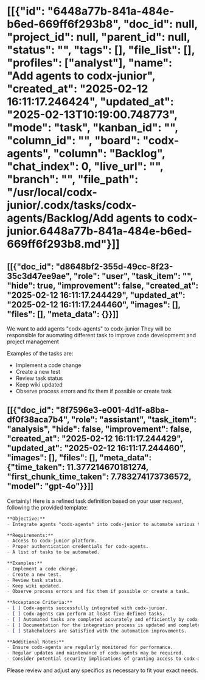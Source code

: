 # [[{"id": "6448a77b-841a-484e-b6ed-669ff6f293b8", "doc_id": null, "project_id": null, "parent_id": null, "status": "", "tags": [], "file_list": [], "profiles": ["analyst"], "name": "Add agents to codx-junior", "created_at": "2025-02-12 16:11:17.246424", "updated_at": "2025-02-13T10:19:00.748773", "mode": "task", "kanban_id": "", "column_id": "", "board": "codx-agents", "column": "Backlog", "chat_index": 0, "live_url": "", "branch": "", "file_path": "/usr/local/codx-junior/.codx/tasks/codx-agents/Backlog/Add agents to codx-junior.6448a77b-841a-484e-b6ed-669ff6f293b8.md"}]]
## [[{"doc_id": "d8648bf2-355d-49cc-8f23-35c3d47ee9ae", "role": "user", "task_item": "", "hide": true, "improvement": false, "created_at": "2025-02-12 16:11:17.244429", "updated_at": "2025-02-12 16:11:17.244460", "images": [], "files": [], "meta_data": {}}]]
We want to add agents "codx-agents" to codx-junior
They will be responsible for auomating different task to improve code developmemt and project management


Examples of the tasks are:
* Implement a code change
* Create a new test
* Review task status
* Keep wiki updated
* Observe process errors and fix them if possible or create task


## [[{"doc_id": "8f7596e3-e001-4d1f-a8ba-df0f38aca7b4", "role": "assistant", "task_item": "analysis", "hide": false, "improvement": false, "created_at": "2025-02-12 16:11:17.244429", "updated_at": "2025-02-12 16:11:17.244460", "images": [], "files": [], "meta_data": {"time_taken": 11.377214670181274, "first_chunk_time_taken": 7.783274173736572, "model": "gpt-4o"}}]]
Certainly! Here is a refined task definition based on your user request, following the provided template:

```md
**Objective:**
- Integrate agents "codx-agents" into codx-junior to automate various tasks for enhancing code development and project management.

**Requirements:**
- Access to codx-junior platform.
- Proper authentication credentials for codx-agents.
- A list of tasks to be automated.

**Examples:**
- Implement a code change.
- Create a new test.
- Review task status.
- Keep wiki updated.
- Observe process errors and fix them if possible or create a task.

**Acceptance Criteria:**
- [ ] Codx-agents successfully integrated with codx-junior.
- [ ] Codx-agents can perform at least five defined tasks.
- [ ] Automated tasks are completed accurately and efficiently by codx-agents.
- [ ] Documentation for the integration process is updated and complete.
- [ ] Stakeholders are satisfied with the automation improvements.

**Additional Notes:**
- Ensure codx-agents are regularly monitored for performance.
- Regular updates and maintenance of codx-agents may be required.
- Consider potential security implications of granting access to codx-agents.
```

Please review and adjust any specifics as necessary to fit your exact needs.